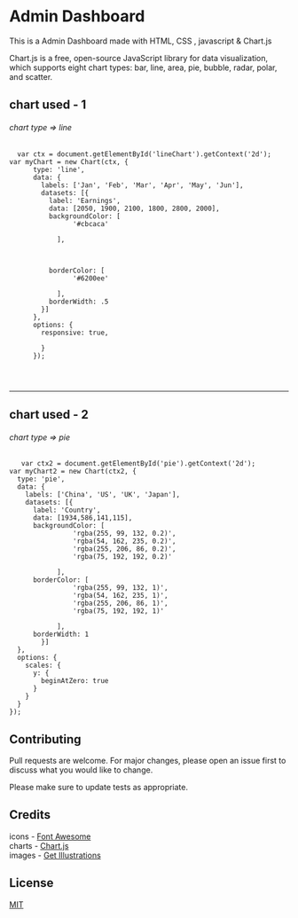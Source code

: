 # Admin Dashboard

This is a Admin Dashboard made with HTML, CSS , javascript & Chart.js

Chart.js is a free, open-source JavaScript library for data visualization, which supports eight chart types: bar, line, area, pie, bubble, radar, polar, and scatter.


## chart used - 1 

###### chart type => line
```
  var ctx = document.getElementById('lineChart').getContext('2d');
var myChart = new Chart(ctx, {
      type: 'line',
      data: {
        labels: ['Jan', 'Feb', 'Mar', 'Apr', 'May', 'Jun'],
        datasets: [{
          label: 'Earnings',
          data: [2050, 1900, 2100, 1800, 2800, 2000],
          backgroundColor: [
                '#cbcaca'

            ],
            
        
        
          borderColor: [
                '#6200ee'

            ],
          borderWidth: .5
        }]
      },
      options: {
        responsive: true,
    
        }
      });
      
      
      
```

---

## chart used - 2

###### chart type => pie

```
   var ctx2 = document.getElementById('pie').getContext('2d');
var myChart2 = new Chart(ctx2, {
  type: 'pie',
  data: {
    labels: ['China', 'US', 'UK', 'Japan'],
    datasets: [{
      label: 'Country',
      data: [1934,586,141,115],
      backgroundColor: [
                'rgba(255, 99, 132, 0.2)',
                'rgba(54, 162, 235, 0.2)',
                'rgba(255, 206, 86, 0.2)',
                'rgba(75, 192, 192, 0.2)'
               
            ],
      borderColor: [
                'rgba(255, 99, 132, 1)',
                'rgba(54, 162, 235, 1)',
                'rgba(255, 206, 86, 1)',
                'rgba(75, 192, 192, 1)'
  
            ],
      borderWidth: 1
        }]
  },
  options: {
    scales: {
      y: {
        beginAtZero: true
      }
    }
  }
});

```



## Contributing

Pull requests are welcome. For major changes, please open an issue first
to discuss what you would like to change.

Please make sure to update tests as appropriate.

## Credits

icons - [Font Awesome](https://fontawesome.com/)  
charts - [Chart.js](https://www.chartjs.org/)  
images - [Get Illustrations](https://www.getillustrations.com/
)



## License

[MIT](https://github.com/denex-a-poulose/admin-dashboard/blob/main/LICENSE.md)
